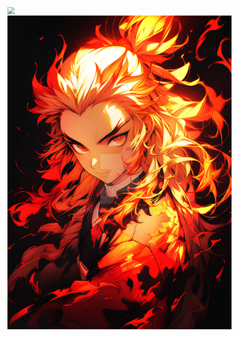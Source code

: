 <a href="https://api.whatsapp.com/send/?phone=19392245741&text=/estado&type=phone_number&app_absent=0" target="blank"><img src="https://img.shields.io/badge/Ivan-25D366?style=for-the-badge&logo=whatsapp&logoColor=white" />
<img src="https://github.com/Kutxu/Rengoku/blob/main/kyojuro_rengoku_inspired___demon_slayer_by_sarchainne_dhcqu2h-fullview.jpg" width="900"/>